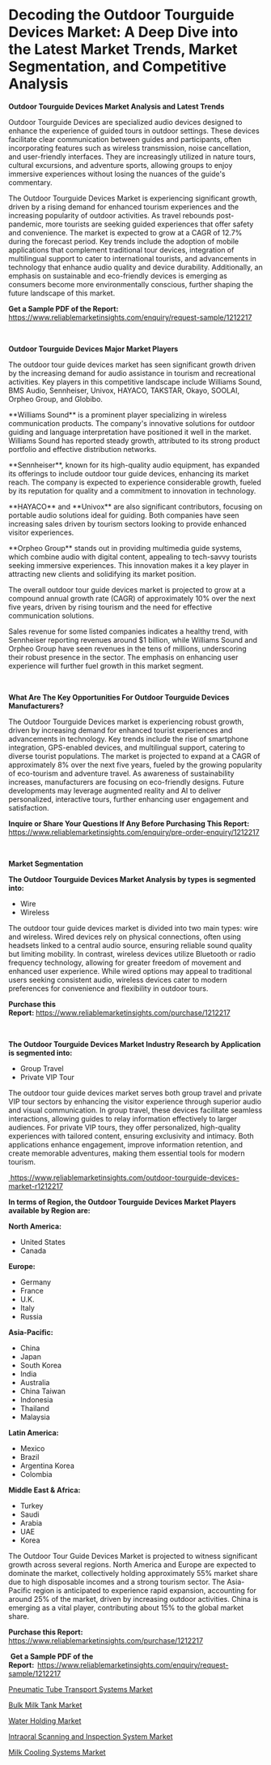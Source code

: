 <p><h1>Decoding the Outdoor Tourguide Devices Market: A Deep Dive into the Latest Market Trends, Market Segmentation, and Competitive Analysis</h1></p><p><strong>Outdoor Tourguide Devices Market Analysis and Latest Trends</strong></p>
<p><p>Outdoor Tourguide Devices are specialized audio devices designed to enhance the experience of guided tours in outdoor settings. These devices facilitate clear communication between guides and participants, often incorporating features such as wireless transmission, noise cancellation, and user-friendly interfaces. They are increasingly utilized in nature tours, cultural excursions, and adventure sports, allowing groups to enjoy immersive experiences without losing the nuances of the guide's commentary.</p><p>The Outdoor Tourguide Devices Market is experiencing significant growth, driven by a rising demand for enhanced tourism experiences and the increasing popularity of outdoor activities. As travel rebounds post-pandemic, more tourists are seeking guided experiences that offer safety and convenience. The market is expected to grow at a CAGR of 12.7% during the forecast period. Key trends include the adoption of mobile applications that complement traditional tour devices, integration of multilingual support to cater to international tourists, and advancements in technology that enhance audio quality and device durability. Additionally, an emphasis on sustainable and eco-friendly devices is emerging as consumers become more environmentally conscious, further shaping the future landscape of this market.</p></p>
<p><strong>Get a Sample PDF of the Report:&nbsp;</strong> <a href="https://www.reliablemarketinsights.com/enquiry/request-sample/1212217?utm_campaign=1197&utm_medium=2&utm_source=Github&utm_content=ia&utm_term=06102024&utm_id=outdoor-tourguide-devices">https://www.reliablemarketinsights.com/enquiry/request-sample/1212217</a></p>
<p>&nbsp;</p>
<p><strong>Outdoor Tourguide Devices Major Market Players</strong></p>
<p><p>The outdoor tour guide devices market has seen significant growth driven by the increasing demand for audio assistance in tourism and recreational activities. Key players in this competitive landscape include Williams Sound, BMS Audio, Sennheiser, Univox, HAYACO, TAKSTAR, Okayo, SOOLAI, Orpheo Group, and Globibo.</p><p>**Williams Sound** is a prominent player specializing in wireless communication products. The company's innovative solutions for outdoor guiding and language interpretation have positioned it well in the market. Williams Sound has reported steady growth, attributed to its strong product portfolio and effective distribution networks.</p><p>**Sennheiser**, known for its high-quality audio equipment, has expanded its offerings to include outdoor tour guide devices, enhancing its market reach. The company is expected to experience considerable growth, fueled by its reputation for quality and a commitment to innovation in technology.</p><p>**HAYACO** and **Univox** are also significant contributors, focusing on portable audio solutions ideal for guiding. Both companies have seen increasing sales driven by tourism sectors looking to provide enhanced visitor experiences. </p><p>**Orpheo Group** stands out in providing multimedia guide systems, which combine audio with digital content, appealing to tech-savvy tourists seeking immersive experiences. This innovation makes it a key player in attracting new clients and solidifying its market position.</p><p>The overall outdoor tour guide devices market is projected to grow at a compound annual growth rate (CAGR) of approximately 10% over the next five years, driven by rising tourism and the need for effective communication solutions. </p><p>Sales revenue for some listed companies indicates a healthy trend, with Sennheiser reporting revenues around $1 billion, while Williams Sound and Orpheo Group have seen revenues in the tens of millions, underscoring their robust presence in the sector. The emphasis on enhancing user experience will further fuel growth in this market segment.</p></p>
<p>&nbsp;</p>
<p><strong>What Are The Key Opportunities For Outdoor Tourguide Devices Manufacturers?</strong></p>
<p><p>The Outdoor Tourguide Devices market is experiencing robust growth, driven by increasing demand for enhanced tourist experiences and advancements in technology. Key trends include the rise of smartphone integration, GPS-enabled devices, and multilingual support, catering to diverse tourist populations. The market is projected to expand at a CAGR of approximately 8% over the next five years, fueled by the growing popularity of eco-tourism and adventure travel. As awareness of sustainability increases, manufacturers are focusing on eco-friendly designs. Future developments may leverage augmented reality and AI to deliver personalized, interactive tours, further enhancing user engagement and satisfaction.</p></p>
<p><strong>Inquire or Share Your Questions If Any Before Purchasing This Report:</strong> <a href="https://www.reliablemarketinsights.com/enquiry/pre-order-enquiry/1212217?utm_campaign=1197&utm_medium=2&utm_source=Github&utm_content=ia&utm_term=06102024&utm_id=outdoor-tourguide-devices">https://www.reliablemarketinsights.com/enquiry/pre-order-enquiry/1212217</a></p>
<p>&nbsp;</p>
<p><strong>Market Segmentation</strong></p>
<p><strong>The Outdoor Tourguide Devices Market Analysis by types is segmented into:</strong></p>
<p><ul><li>Wire</li><li>Wireless</li></ul></p>
<p><p>The outdoor tour guide devices market is divided into two main types: wire and wireless. Wired devices rely on physical connections, often using headsets linked to a central audio source, ensuring reliable sound quality but limiting mobility. In contrast, wireless devices utilize Bluetooth or radio frequency technology, allowing for greater freedom of movement and enhanced user experience. While wired options may appeal to traditional users seeking consistent audio, wireless devices cater to modern preferences for convenience and flexibility in outdoor tours.</p></p>
<p><strong>Purchase this Report:&nbsp;</strong><a href="https://www.reliablemarketinsights.com/purchase/1212217?utm_campaign=1197&utm_medium=2&utm_source=Github&utm_content=ia&utm_term=06102024&utm_id=outdoor-tourguide-devices">https://www.reliablemarketinsights.com/purchase/1212217</a></p>
<p>&nbsp;</p>
<p><strong>The Outdoor Tourguide Devices Market Industry Research by Application is segmented into:</strong></p>
<p><ul><li>Group Travel</li><li>Private VIP Tour</li></ul></p>
<p><p>The outdoor tour guide devices market serves both group travel and private VIP tour sectors by enhancing the visitor experience through superior audio and visual communication. In group travel, these devices facilitate seamless interactions, allowing guides to relay information effectively to larger audiences. For private VIP tours, they offer personalized, high-quality experiences with tailored content, ensuring exclusivity and intimacy. Both applications enhance engagement, improve information retention, and create memorable adventures, making them essential tools for modern tourism.</p></p>
<p><a href="https://www.reliablemarketinsights.com/outdoor-tourguide-devices-market-r1212217?utm_campaign=1197&utm_medium=2&utm_source=Github&utm_content=ia&utm_term=06102024&utm_id=outdoor-tourguide-devices">&nbsp;https://www.reliablemarketinsights.com/outdoor-tourguide-devices-market-r1212217</a></p>
<p><strong>In terms of Region, the Outdoor Tourguide Devices Market Players available by Region are:</strong></p>
<p>
    <p> <strong> North America: </strong>
        <ul>
            <li>United States</li>
            <li>Canada</li>
        </ul>
        </p> 
    <p> <strong> Europe: </strong>
        <ul>
            <li>Germany</li>
            <li>France</li>
            <li>U.K.</li>
            <li>Italy</li>
            <li>Russia</li>
        </ul>
        </p> 
    <p> <strong> Asia-Pacific: </strong>
        <ul>
            <li>China</li>
            <li>Japan</li>
            <li>South Korea</li>
            <li>India</li>
            <li>Australia</li>
            <li>China Taiwan</li>
            <li>Indonesia</li>
            <li>Thailand</li>
            <li>Malaysia</li>
        </ul>
        </p> 
    <p> <strong> Latin America: </strong>
        <ul>
            <li>Mexico</li>
            <li>Brazil</li>
            <li>Argentina Korea</li>
            <li>Colombia</li>
        </ul>
        </p> 
    <p> <strong> Middle East & Africa: </strong>
        <ul>
            <li>Turkey</li>
            <li>Saudi</li>
            <li>Arabia</li>
            <li>UAE</li>
            <li>Korea</li>
        </ul>
    </p>
    </p>
<p><p>The Outdoor Tour Guide Devices Market is projected to witness significant growth across several regions. North America and Europe are expected to dominate the market, collectively holding approximately 55% market share due to high disposable incomes and a strong tourism sector. The Asia-Pacific region is anticipated to experience rapid expansion, accounting for around 25% of the market, driven by increasing outdoor activities. China is emerging as a vital player, contributing about 15% to the global market share.</p></p>
<p><strong>Purchase this Report: </strong><a href="https://www.reliablemarketinsights.com/purchase/1212217?utm_campaign=1197&utm_medium=2&utm_source=Github&utm_content=ia&utm_term=06102024&utm_id=outdoor-tourguide-devices">https://www.reliablemarketinsights.com/purchase/1212217</a></p>
<p>&nbsp;<strong>Get a Sample PDF of the Report:&nbsp;&nbsp;</strong><a href="https://www.reliablemarketinsights.com/enquiry/request-sample/1212217?utm_campaign=1197&utm_medium=2&utm_source=Github&utm_content=ia&utm_term=06102024&utm_id=outdoor-tourguide-devices">https://www.reliablemarketinsights.com/enquiry/request-sample/1212217</a></p>
<p><strong></strong></p>
<p><p><a href="https://www.linkedin.com/pulse/pneumatic-tube-transport-systems-market-global-regional-3xnof?utm_campaign=1197&utm_medium=2&utm_source=Github&utm_content=ia&utm_term=06102024&utm_id=outdoor-tourguide-devices">Pneumatic Tube Transport Systems Market</a></p><p><a href="https://www.linkedin.com/pulse/deep-dive-bulk-milk-tank-market-itstrends-segmentation-competitive-fs7gf?utm_campaign=1197&utm_medium=2&utm_source=Github&utm_content=ia&utm_term=06102024&utm_id=outdoor-tourguide-devices">Bulk Milk Tank Market</a></p><p><a href="https://www.linkedin.com/pulse/emerging-technologies-reshaping-water-holding-market-impact-uw68f?utm_campaign=1197&utm_medium=2&utm_source=Github&utm_content=ia&utm_term=06102024&utm_id=outdoor-tourguide-devices">Water Holding Market</a></p><p><a href="https://github.com/globismark/Market-Research-Report-List-5/blob/main/intraoral-scanning-and-inspection-system-market.md?utm_campaign=1197&utm_medium=2&utm_source=Github&utm_content=ia&utm_term=06102024&utm_id=outdoor-tourguide-devices">Intraoral Scanning and Inspection System Market</a></p><p><a href="https://www.linkedin.com/pulse/insights-milk-cooling-systems-market-players-size-geographical-dl9be?utm_campaign=1197&utm_medium=2&utm_source=Github&utm_content=ia&utm_term=06102024&utm_id=outdoor-tourguide-devices">Milk Cooling Systems Market</a></p></p>